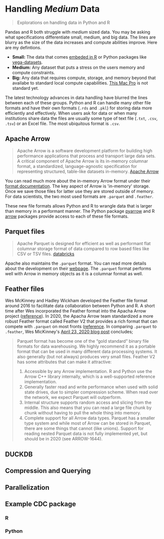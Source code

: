 # Handling _Medium_ Data 

> Explorations on handling data in Python and R

Pandas and R both struggle with _medium_ sized data. You may be asking what specifications differentiate small, medium, and big data. The lines are blurry as the size of the data increases and compute abilities improve. Here are my defintions.

- __Small:__ The data that comes [embeded in R](https://stat.ethz.ch/R-manual/R-devel/library/datasets/html/00Index.html) or Python packages like [vega-datasets](https://vega.github.io/vega-datasets/). 
- __Medium:__ Any dataset that puts a stress on the users memory and compute constraints.
- __Big:__ Any data that requires compute, storage, and memory beyond that availabe to standard local compute capabilities. [This Mac Pro](https://www.theverge.com/circuitbreaker/2019/12/10/21003636/apple-mac-pro-price-most-expensive-processor-ram-gpu) is not standard yet.

The latest technology advances in data handling have blurred the lines between each of these groups. Python and R can handle many other file formats and have their own formats (`.rds` and `.pkl`) for storing data more efficiently and effectively.  When users ask for data or when many institutions share data the files are usually some type of text file (`.txt`, `.csv`, `.tsv`) or an Excel file. The most ubiquitous format is `.csv`.

## Apache Arrow

> Apache Arrow is a software development platform for building high performance applications that process and transport large data sets. A critical component of Apache Arrow is its in-memory columnar format, a standardized, language-agnostic specification for representing structured, table-like datasets in-memory. 
> [Apache Arrow](https://arrow.apache.org/overview/)

You can read much more about the in-memory Arrow format under their [format documentation](https://arrow.apache.org/docs/format/Columnar.html). The key aspect of Arrow is 'in-memory' storage.  Once we save those files for latter use they are stored outside of memory.  For data scientists, the two most used formats are `.parquet` and `.feather`.

These new file formats allows Python and R to wrangle data that is larger than memory in a performant manner. The Python package [pyarrow](https://arrow.apache.org/docs/python/index.html) and R [arrow](https://arrow.apache.org/docs/r/) packages provide access to each of these file formats.

## Parquet files

> Apache Parquet is designed for efficient as well as performant flat columnar storage format of data compared to row based files like CSV or TSV files. [databricks](https://databricks.com/glossary/what-is-parquet)

Apache also maintains the `.parquet` format.  You can read more details about the development on their [webpage](https://parquet.apache.org/documentation/latest/). The `.parquet` format performs well with Arrow in memory objects as it is a columnar format as well.  

## Feather files

Wes McKinney and Hadley Wickham developed the Feather file format around 2016 to facilitate data collaboration between Python and R. A short time after Wes incorporated the Feather format into the Apacha Arrow project ([reference](https://wesmckinney.com/blog/feather-arrow-future/)). In 2020, the Apacha Arrow team standardized a more robust Feather format called Feather V2 that provides a rich format that can compete with `.parquet` on most fronts ([reference](https://ursalabs.org/blog/2020-feather-v2/). In comparing `.parquet` to `.feather`, Wes MicKinney's [April 23, 2020 blog post](https://ursalabs.org/blog/2020-feather-v2/) concludes;

> Parquet format has become one of the “gold standard” binary file formats for data warehousing. We highly recommend it as a portable format that can be used in many different data processing systems. It also generally (but not always) produces very small files.
> Feather V2 has some attributes that can make it attractive:
> 
> 1. Accessible by any Arrow implementation. R and Python use the Arrow C++ library internally, which is a well-supported reference implementation.
> 2. Generally faster read and write performance when used with solid state drives, due to simpler compression scheme. When read over the network, we expect Parquet will outperform.
> 3. Internal structure supports random access and slicing from the middle. This also means that you can read a large file chunk by chunk without having to pull the whole thing into memory.
> 4. Complete support for all Arrow data types. Parquet has a smaller type system and while most of Arrow can be stored in Parquet, there are some things that cannot (like unions). Support for reading nested Parquet data is not fully implemented yet, but should be in 2020 (see ARROW-1644).

## DUCKDB


## Compression and Querying


## Parallelization

## Example CDC package

### R

### Python
